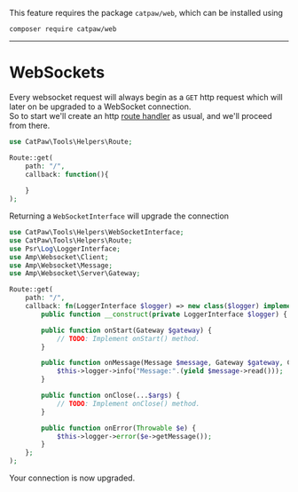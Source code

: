 This feature requires the package `catpaw/web`, which can be installed using<br/>
```
composer require catpaw/web
```
<hr/>

# WebSockets

Every websocket request will always begin as a `GET` http request which will later on be upgraded to a WebSocket
connection.<br/>
So to start we'll create an http [route handler](./1.RouteHandlers.md) as usual, and we'll proceed from there.<br/>

```php
use CatPaw\Tools\Helpers\Route;

Route::get(
    path: "/",
    callback: function(){
    
    } 
);
```

Returning a `WebSocketInterface` will upgrade the connection

```php
use CatPaw\Tools\Helpers\WebSocketInterface;
use CatPaw\Tools\Helpers\Route;
use Psr\Log\LoggerInterface;
use Amp\Websocket\Client;
use Amp\Websocket\Message;
use Amp\Websocket\Server\Gateway;

Route::get(
    path: "/",
    callback: fn(LoggerInterface $logger) => new class($logger) implements WebSocketInterface {
        public function __construct(private LoggerInterface $logger) { }

        public function onStart(Gateway $gateway) {
            // TODO: Implement onStart() method.
        }

        public function onMessage(Message $message, Gateway $gateway, Client $client): Generator {
            $this->logger->info("Message:".(yield $message->read()));
        }

        public function onClose(...$args) {
            // TODO: Implement onClose() method.
        }

        public function onError(Throwable $e) {
            $this->logger->error($e->getMessage());
        }
    };
);
```

Your connection is now upgraded.